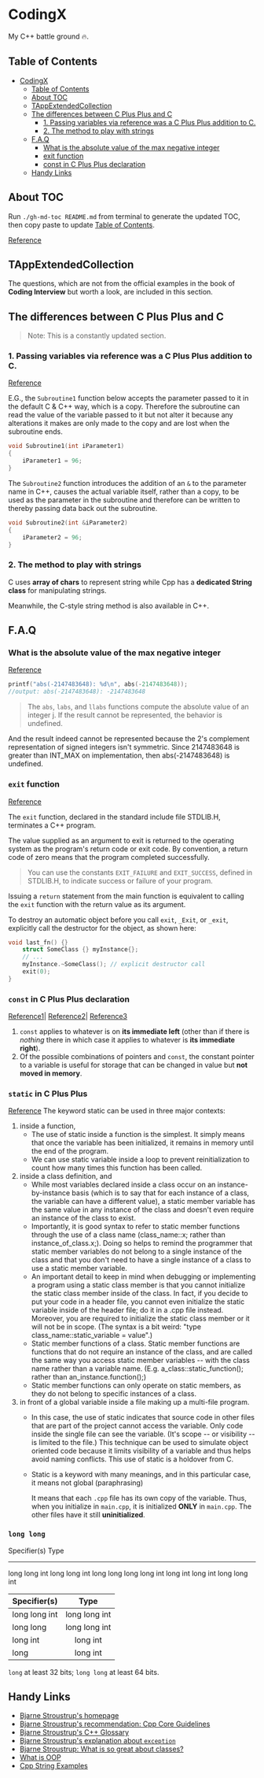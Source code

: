 # CodingX

My C++ battle ground :fire:.

## Table of Contents

* [CodingX](#codingx)
  * [Table of Contents](#table-of-contents)
  * [About TOC](#about-toc)
  * [TAppExtendedCollection](#tappextendedcollection)
  * [The differences between C Plus Plus and C](#the-differences-between-c-plus-plus-and-c)
     * [1. Passing variables via reference was a C Plus Plus addition to C.](#1-passing-variables-via-reference-was-a-c-plus-plus-addition-to-c)
     * [2. The method to play with strings](#2-the-method-to-play-with-strings)
  * [F.A.Q](#faq)
     * [What is the absolute value of the max negative integer](#what-is-the-absolute-value-of-the-max-negative-integer)
     * [exit function](#exit-function)
     * [const in C Plus Plus declaration](#const-in-c-plus-plus-declaration)
  * [Handy Links](#handy-links)

## About TOC
Run `./gh-md-toc README.md` from terminal to generate the updated 
TOC, then copy paste to update [Table of Contents](#table-of-contents).

[Reference](https://github.com/ekalinin/github-markdown-toc)

## TAppExtendedCollection
The questions, which are not from the official examples
in the book of **Coding Interview** but worth a look, are
included in this section. 

## The differences between C Plus Plus and C 
>Note: This is a constantly updated section.
### 1. Passing variables via reference was a C Plus Plus addition to C.
[Reference](http://duramecho.com/ComputerInformation/WhyHowCppConst.html)

E.G., the `Subroutine1` function below accepts the parameter passed to it in the default 
C & C++ way, which is a copy. Therefore the subroutine can read the value of the variable 
passed to it but not alter it because any alterations it makes are only made to the copy and 
are lost when the subroutine ends.
```c++
void Subroutine1(int iParameter1)
{
    iParameter1 = 96;
}
```

The `Subroutine2` function introduces the addition of an `&` to the parameter name in C++,
causes the actual variable itself, rather than a copy, to be used as the parameter in the 
subroutine and therefore can be written to thereby passing data back out the subroutine.

```C++
void Subroutine2(int &iParameter2)
{
    iParameter2 = 96;
}
```

### 2. The method to play with strings

C uses **array of chars** to represent string while Cpp has a **dedicated String class** for manipulating strings.

Meanwhile, the C-style string method is also available in C++.

## F.A.Q

### What is the absolute value of the max negative integer
[Reference](https://stackoverflow.com/questions/11243014/why-the-absolute-value-of-the-max-negative-integer-2147483648-is-still-2147483)

```c++
printf("abs(-2147483648): %d\n", abs(-2147483648));
//output: abs(-2147483648): -2147483648
```
>The `abs`, `labs`, and `llabs` functions compute the absolute value of an integer j. If the result cannot be represented, the behavior is undefined.

And the result indeed cannot be represented because the 2's complement representation of signed integers isn't symmetric.
Since 2147483648 is greater than INT_MAX on implementation, then abs(-2147483648) is undefined.

### `exit` function
[Reference](https://docs.microsoft.com/en-us/cpp/cpp/exit-function)

The `exit` function, declared in the standard include file STDLIB.H, terminates a C++ program.

The value supplied as an argument to exit is returned to the operating system as 
the program's return code or exit code. By convention, a return code of zero means 
that the program completed successfully.

>You can use the constants `EXIT_FAILURE` and `EXIT_SUCCESS`, 
>defined in STDLIB.H, to indicate success or failure of your program.

Issuing a `return` statement from the main function is equivalent to 
calling the `exit` function with the return value as its argument.

To destroy an automatic object before you call `exit`, `_Exit`, or `_exit`, 
explicitly call the destructor for the object, as shown here:
```c++
void last_fn() {}
    struct SomeClass {} myInstance{};
    // ...
    myInstance.~SomeClass(); // explicit destructor call
    exit(0);
}
```

### `const` in C Plus Plus declaration
[Reference1](http://duramecho.com/ComputerInformation/WhyHowCppConst.html)|
[Reference2](https://stackoverflow.com/questions/8808167/c-const-correctness-and-pointer-arguments)|
[Reference3](https://stackoverflow.com/questions/7715371/whats-the-point-of-const-pointers)
1. `const` applies to whatever is on **its immediate left** (other than if there is *nothing* there in which case 
  it applies to whatever is **its immediate right**).
2. Of the possible combinations  of pointers and `const`, the constant pointer to a variable is useful for storage 
  that can be changed in value but **not moved in memory**.

### `static` in C Plus Plus
[Reference](https://www.cprogramming.com/tutorial/statickeyword.html)
The keyword static can be used in three major contexts: 
1. inside a function, 
    - The use of static inside a function is the simplest. It simply means that once the variable has been initialized, it remains in memory until the end of the program.
    - We can use static variable inside a loop to prevent reinitialization to count how many times this function has been called.
2. inside a class definition, and 
    - While most variables declared inside a class occur on an instance-by-instance basis (which is to say that for each instance of a class, the variable can have a different value), a static member variable has the same value in any instance of the class and doesn't even require an instance of the class to exist.
    - Importantly, it is good syntax to refer to static member functions through the use of a class name (class_name::x; rather than instance_of_class.x;). Doing so helps to remind the programmer that static member variables do not belong to a single instance of the class and that you don't need to have a single instance of a class to use a static member variable. 
    - An important detail to keep in mind when debugging or implementing a program using a static class member is that you cannot initialize the static class member inside of the class. In fact, if you decide to put your code in a header file, you cannot even initialize the static variable inside of the header file; do it in a .cpp file instead. Moreover, you are required to initialize the static class member or it will not be in scope. (The syntax is a bit weird: "type class_name::static_variable = value".)
    - Static member functions of a class. Static member functions are functions that do not require an instance of the class, and are called the same way you access static member variables -- with the class name rather than a variable name. (E.g. a_class::static_function(); rather than an_instance.function();)
    - Static member functions can only operate on static members, as they do not belong to specific instances of a class. 
3. in front of a global variable inside a file making up a multi-file program.
    - In this case, the use of static indicates that source code in other files that are part of the project cannot access the variable. Only code inside the single file can see the variable. (It's scope -- or visibility -- is limited to the file.) This technique can be used to simulate object oriented code because it limits visibility of a variable and thus helps avoid naming conflicts. This use of static is a holdover from C.
    - Static is a keyword with many meanings, and in this particular case, it means not global (paraphrasing)
      
      It means that each `.cpp` file has its own copy of the variable. Thus, when you initialize in `main.cpp`, it is initialized **ONLY** in `main.cpp`. The other files have it still **uninitialized**.
### `long long`
Specifier(s)         Type
-------------    -------------
long long int    long long int
long long        long long int
long int         long int
long             long int


| Specifier(s)  | Type          | 
| ------------- |:-------------:|
| long long int | long long int |
| long long     | long long int |
| long int      | long int      |
| long          | long int      |

`long` at least 32 bits;
`long long` at least 64 bits.

## Handy Links
* [Bjarne Stroustrup's homepage](http://www.stroustrup.com)
* [Bjarne Stroustrup's recommendation: Cpp Core Guidelines](https://github.com/isocpp/CppCoreGuidelines)
* [Bjarne Stroustrup's C++ Glossary](http://www.stroustrup.com/glossary.html)
* [Bjarne Stroustrup's explanation about `exception`](http://www.stroustrup.com/bs_faq2.html#exceptions-why)
* [Bjarne Stroustrup: What is so great about classes?](http://www.stroustrup.com/bs_faq.html#class)
* [What is OOP](http://duramecho.com/ComputerInformation/WhatIsObjectOrientedProgramming.html)
* [Cpp String Examples](http://anaturb.net/C/string_exapm.htm)

